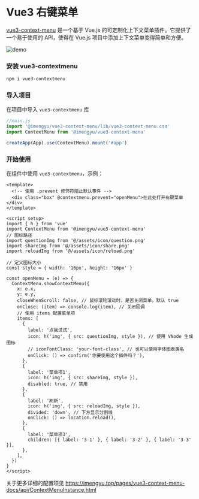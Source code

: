 # Vue3 右键菜单

[vue3-context-menu](https://imengyu.top/pages/vue3-context-menu-docs/) 是一个基于 Vue.js 的可定制化上下文菜单插件。它提供了一个易于使用的 API，使得在 Vue.js 项目中添加上下文菜单变得简单和方便。

<img src="/md/vue3-contextmenu-demo.png" alt="demo"/>

### 安装 vue3-contextmenu

```bash
npm i vue3-contextmenu
```

### 导入项目

在项目中导入 `vue3-contextmenu` 库

```js
//main.js
import '@imengyu/vue3-context-menu/lib/vue3-context-menu.css'
import ContextMenu from '@imengyu/vue3-context-menu'

createApp(App).use(ContextMenu).mount('#app')
```

### 开始使用

在组件中使用 `vue3-contextmenu`，示例：

<ContextMenu />

```vue
<template>
  <!-- 使用 .prevent 修饰符阻止默认事件 -->
  <div class="box" @contextmenu.prevent="openMenu">在此处打开右键菜单</div>
</template>

<script setup>
import { h } from 'vue'
import ContextMenu from '@imengyu/vue3-context-menu'
// 图标路径
import questionImg from '@/assets/icon/question.png'
import shareImg from '@/assets/icon/share.png'
import reloadImg from '@/assets/icon/reload.png'

// 定义图标大小
const style = { width: '16px', height: '16px' }

const openMenu = (e) => {
  ContextMenu.showContextMenu({
    x: e.x,
    y: e.y,
    closeWhenScroll: false, // 鼠标滚轮滚动时，是否关闭菜单，默认 true
    onClose: (item) => console.log(item), // 关闭回调
    // 使用 items 配置菜单项
    items: [
      {
        label: '点我试试',
        icon: h('img', { src: questionImg, style }), // 使用 VNode 生成图标
        // iconFontClass: 'your-font-class', // 也可以使用字体图表类名
        onClick: () => confirm('你要使用这个插件吗？'),
      },
      {
        label: '菜单项1',
        icon: h('img', { src: shareImg, style }),
        disabled: true, // 禁用
      },
      {
        label: '刷新',
        icon: h('img', { src: reloadImg, style }),
        divided: 'down', // 下方显示分割线
        onClick: () => location.reload(),
      },
      {
        label: '菜单项3',
        children: [{ label: '3-1' }, { label: '3-2' }, { label: '3-3' }],
      },
    ],
  })
}
</script>
```

关于更多详细的配置项见 https://imengyu.top/pages/vue3-context-menu-docs/api/ContextMenuInstance.html

<script setup>
import ContextMenu from '../components/vue3-contextmenu.vue'
</script>
